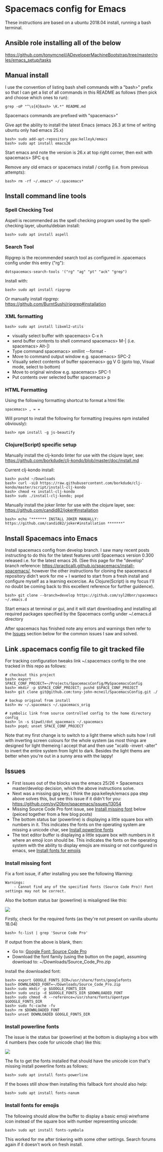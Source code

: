 # Spacemacs config for Emacs

These instructions are based on a ubuntu 2018.04 install, running a bash terminal.

## Ansible role installing all of the below

https://github.com/tonymcneil/ADeveloperMachineBootstrap/tree/master/roles/emacs_setup/tasks

## Manual install

I use the convention of listing bash shell commands with a "bash>" prefix so that I can get a list of all commands in this README as follows (then pick and choose which ones to run):

    grep -oP "^\s{4}bash> \K.*" README.md
    
Spacemacs commands are prefixed with "spacemacs>" 

Give apt the ability to install the latest Emacs (emacs 26.3 at time of writing ubuntu only had emacs 25.x)

    bash> sudo add-apt-repository ppa:kelleyk/emacs
    bash> sudo apt install emacs26

Start emacs and note the version is 26.x at top right corner, then exit with spacemacs> SPC q q

Remove any old emacs or spacemacs install / config (i.e. from previous attempts):

    bash> rm -rf ~/.emacs* ~/.spacemacs*

## Install command line tools

### Spell Checking Tool

Aspell is recommended as the spell checking program used by the spell-checking layer, ubuntu/debian install:

    bash> sudo apt install aspell

### Search Tool

Ripgrep is the recommended search tool as configured in .spacemacs config under this entry ("rg"):

    dotspacemacs-search-tools '("rg" "ag" "pt" "ack" "grep")

Install with:

    bash> sudo apt install ripgrep

Or manually install ripgrep: https://github.com/BurntSushi/ripgrep#installation

### XML formatting

    bash> sudo apt install libxml2-utils

  * visually select buffer with spacemacs> C-x h
  * send buffer contents to shell command spacemacs> M-|
    (i.e. spacemacs> Alt-|)
  * Type command spacemacs> xmllint --format -
  * Move to command output window e.g. spacemacs> SPC-2
  * Visually select contents of buffer spacemacs> gg V G
    (goto top, Visual mode, select to bottom)
  * Move to original window e.g. spacemacs> SPC-1
  * Put contents over selected buffer spacemacs> p

### HTML Formatting

Using the following formatting shortcut to format a html file:

    spacemacs> , = =
    
Will prompt to install the following for formatting (requires npm installed obviously):

    bash> npm install -g js-beautify

### Clojure(Script) specific setup

Manually install the clj-kondo linter for use with the clojure layer, see: https://github.com/borkdude/clj-kondo/blob/master/doc/install.md

Current clj-kondo install:

    bash> pushd ~/Downloads
    bash> curl -sLO https://raw.githubusercontent.com/borkdude/clj-kondo/master/script/install-clj-kondo
    bash> chmod +x install-clj-kondo
    bash> sudo ./install-clj-kondo; popd
    
Manually install the joker linter for use with the clojure layer, see: https://github.com/candid82/joker#installation

    bash> echo "******* INSTALL JOKER MANUALLY: https://github.com/candid82/joker#installation *******"

## Install Spacemacs into Emacs

Install spacemacs config from develop branch. I saw many recent posts instructing to do this for the latest features until Spacemacs version 0.300 released i.e. for the latest emacs 26.
(See this page for the "develop" branch reference: https://practicalli.github.io/spacemacs/install-spacemacs/, however the other instructions for cloning the spacemacs.d repository didn't work for me + I wanted to start from a fresh install and configure myself as a learning excercise. As Clojure(Script) is my focus I'll no doubt be coming back to this excellent reference for further guidence).

    bash> git clone --branch=develop https://github.com/syl20bnr/spacemacs ~/.emacs.d

Start emacs at terminal or gui, and it will start downloading and installing all required packages specified by the Spacemacs config under ~/.emacs.d directory

After spacemacs has finished note any errors and warnings then refer to the [Issues](#issues) section below for the common issues I saw and solved.

## Link .spacemacs config file to git tracked file

For tracking configuration tweaks link ~/.spacemacs config to the one tracked in this repo as follows:

    # checkout this project
    bash> export SPACE_CONF_PROJECT=~/Projects/SpacemacsConfig/MySpacemacsConfig
    bash> mkdir -p $SPACE_CONF_PROJECT; pushd $SPACE_CONF_PROJECT
    bash> git clone git@github.com:tony-john-mcneil/SpacemacsConfig.git ./

    # backup original from install
    bash> mv ~/.spacemacs ~/.spacemacs_orig

    # symbolic link from source controlled config to the home directory config
    bash> ln -s $(pwd)/dot_spacemacs ~/.spacemacs
    bash> popd; unset SPACE_CONF_PROJECT

Note that my first change is to switch to a light theme which suits how I roll with inverting screen colours for the whole system (as most things are designed for light themeing I accept that and then use "xcalib -invert -alter" to invert the entire system from light to dark. Besides the light thems are better when you're out in a sunny area with the lappy! 

## Issues

  - First issues out of the blocks was the emacs 25/26 + Spacemacs master/develop decision, which the above instructions solve.
  - Next was a missing gpg key, I think the ppa:kelleyk/emacs ppa step above solves this, but see this issue if it didn't for you: https://github.com/syl20bnr/spacemacs/issues/13054
  - Missing Source Code Pro font issue, see [Install missing font](#install-missing-font) below (peiced together from a few blog posts) 
  - The bottom status bar (powerline) is displaying a little square box with numbers in it. This indicates the fonts on the operating system are missing a unicode char, see [Install powerline fonts](#install-powerline-fonts)
  - The text editor buffer is displaying a little square box with numbers in it where an emoji icon should be. This indicates the fonts on the operating system with the ability to display emojis are missing or not configured in emacs, see [Install fonts for emojis](#install-fonts-for-emojis)


### Install missing font

Fix a font issue, if after installing you see the following Warning:

```
Warnings:
    - Cannot find any of the specified fonts (Source Code Pro)! Font settings may not be correct. 
```

Also the bottom status bar (powerline) is misaligned like this:

![](./screenshots/SpacemacsStatusBarMisalignment.png)

Firstly, check for the required fonts (as they're not present on vanilla ubuntu 18.04)

    bash> fc-list | grep 'Source Code Pro'

If output from the above is blank, then:

  - Go to: [Google Font: Source Code Pro](https://fonts.google.com/specimen/Source+Code+Pro)
  - Download the font family (using the button on the page), assuming download to:
    ~/Downloads/Source_Code_Pro.zip

Install the downloaded font:

    bash> export GOOGLE_FONTS_DIR=/usr/share/fonts/googlefonts
    bash> DOWNLOADED_FONT=~/Downloads/Source_Code_Pro.zip
    bash> sudo mkdir -p $GOOGLE_FONTS_DIR
    bash> sudo unzip -d $GOOGLE_FONTS_DIR $DOWNLOADED_FONT
    bash> sudo chmod -R --reference=/usr/share/fonts/opentype $GOOGLE_FONTS_DIR
    bash> sudo fc-cache -fv
    bash> rm $DOWNLOADED_FONT
    bash> unset DOWNLOADED GOOGLE_FONTS_DIR

### Install powerline fonts

The issue is the status bar (powerline) at the bottom is displaying a box with 4 numbers (hex code for unicode char) like this:

![](./screenshots/SpacemacsStatusBarBoxWithNumbers.png)

The fix to get the fonts installed that should have the unicode icon that's missing install powerline fonts as follows:

    bash> sudo apt install fonts-powerline
    
If the boxes still show then installing this fallback font should also help:

    bash> sudo apt install fonts-nanum

### Install fonts for emojis

The following should allow the buffer to display a basic emoji wireframe icon instead of the square box with number representing unicode:

    bash> sudo apt install fonts-symbola

This worked for me after tinkering with some other settings. Search forums again if it doesn't work on fresh install.

